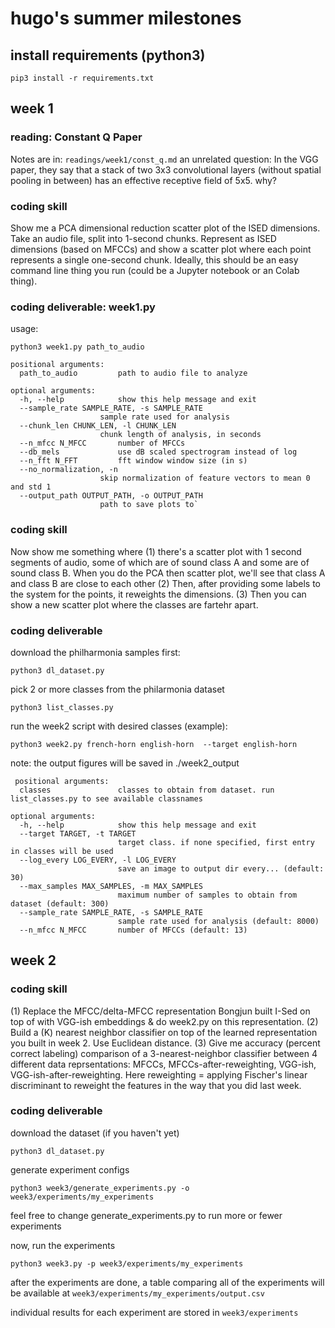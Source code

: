 # hugo's summer milestones

## install requirements (python3)
`pip3 install -r requirements.txt`

## week 1 

### reading: Constant Q Paper
Notes are in: `readings/week1/const_q.md`
an unrelated question: In the VGG paper, they say that a stack of two 3x3 convolutional layers (without spatial pooling in between) has an effective receptive field of 5x5. why? 

### coding skill
Show me a PCA dimensional reduction scatter plot of the ISED dimensions.  Take an audio file, split into 1-second chunks. Represent as ISED dimensions (based on MFCCs) and show a scatter plot where each point represents a single one-second chunk.  Ideally, this should be an easy command line thing you run (could be a Jupyter notebook or an Colab thing).

### coding deliverable: week1.py

usage: 

`python3 week1.py path_to_audio`

    positional arguments:
      path_to_audio         path to audio file to analyze

    optional arguments:
      -h, --help            show this help message and exit
      --sample_rate SAMPLE_RATE, -s SAMPLE_RATE
                        sample rate used for analysis
      --chunk_len CHUNK_LEN, -l CHUNK_LEN
                        chunk length of analysis, in seconds
      --n_mfcc N_MFCC       number of MFCCs
      --db_mels             use dB scaled spectrogram instead of log
      --n_fft N_FFT         fft window window size (in s)
      --no_normalization, -n
                        skip normalization of feature vectors to mean 0 and std 1
      --output_path OUTPUT_PATH, -o OUTPUT_PATH
                        path to save plots to`
 
 ### coding skill
 Now show me something where (1) there's a scatter plot with 1 second segments of audio, some of which are of sound class A and some are of sound class B.  When you do the PCA then scatter plot, we'll see that class A and class B are close to each other (2) Then, after providing some labels to the system for the points, it reweights the dimensions. (3) Then you can show a new scatter plot where the classes are fartehr apart.
 
 ### coding deliverable
 
 download the philharmonia samples first:
 
 `python3 dl_dataset.py`
 
 pick 2 or more classes from the philarmonia dataset
 
 `python3 list_classes.py`

 run the week2 script with desired classes (example):
 
 `python3 week2.py french-horn english-horn  --target english-horn`
 
 note: the output figures will be saved in ./week2_output
 
     positional arguments:
      classes               classes to obtain from dataset. run list_classes.py to see available classnames

    optional arguments:
      -h, --help            show this help message and exit
      --target TARGET, -t TARGET
                            target class. if none specified, first entry in classes will be used
      --log_every LOG_EVERY, -l LOG_EVERY
                            save an image to output dir every... (default: 30)
      --max_samples MAX_SAMPLES, -m MAX_SAMPLES
                            maximum number of samples to obtain from dataset (default: 300)
      --sample_rate SAMPLE_RATE, -s SAMPLE_RATE
                            sample rate used for analysis (default: 8000)
      --n_mfcc N_MFCC       number of MFCCs (default: 13)
      
## week 2

### coding skill
(1) Replace the MFCC/delta-MFCC representation Bongjun built I-Sed on top of with VGG-ish embeddings & do week2.py on this representation.  (2) Build a (K) nearest neighbor classifier on top of the learned representation you built in week 2. Use Euclidean distance.  (3) Give me accuracy (percent correct labeling) comparison of a 3-nearest-neighbor classifier  between 4 different data reprsentations:   MFCCs, MFCCs-after-reweighting,  VGG-ish,  VGG-ish-after-reweighting.  Here reweighting = applying Fischer's linear discriminant to reweight the features in the way that you did last week.


### coding deliverable

download the dataset (if you haven't yet)

`python3 dl_dataset.py`
 
generate experiment configs

`python3 week3/generate_experiments.py -o week3/experiments/my_experiments`

feel free to change generate_experiments.py to run more or fewer experiments

now, run the experiments

`python3 week3.py -p week3/experiments/my_experiments`

after the experiments are done, a table comparing all of the experiments
will be available at `week3/experiments/my_experiments/output.csv`

individual results for each experiment are stored in `week3/experiments`
